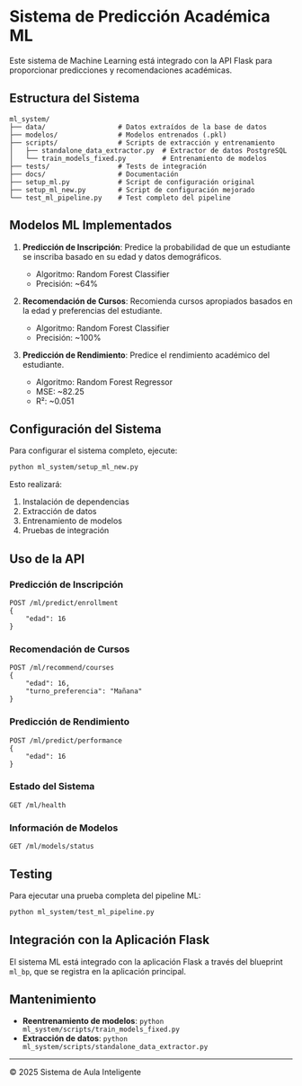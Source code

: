 # Sistema de Predicción Académica ML

Este sistema de Machine Learning está integrado con la API Flask para proporcionar predicciones y recomendaciones académicas.

## Estructura del Sistema

```
ml_system/
├── data/                  # Datos extraídos de la base de datos
├── modelos/               # Modelos entrenados (.pkl)
├── scripts/               # Scripts de extracción y entrenamiento
│   ├── standalone_data_extractor.py  # Extractor de datos PostgreSQL
│   └── train_models_fixed.py         # Entrenamiento de modelos
├── tests/                 # Tests de integración
├── docs/                  # Documentación
├── setup_ml.py            # Script de configuración original
├── setup_ml_new.py        # Script de configuración mejorado
└── test_ml_pipeline.py    # Test completo del pipeline
```

## Modelos ML Implementados

1. **Predicción de Inscripción**: Predice la probabilidad de que un estudiante se inscriba basado en su edad y datos demográficos.
   - Algoritmo: Random Forest Classifier
   - Precisión: ~64%

2. **Recomendación de Cursos**: Recomienda cursos apropiados basados en la edad y preferencias del estudiante.
   - Algoritmo: Random Forest Classifier
   - Precisión: ~100%

3. **Predicción de Rendimiento**: Predice el rendimiento académico del estudiante.
   - Algoritmo: Random Forest Regressor
   - MSE: ~82.25
   - R²: ~0.051

## Configuración del Sistema

Para configurar el sistema completo, ejecute:

```bash
python ml_system/setup_ml_new.py
```

Esto realizará:
1. Instalación de dependencias
2. Extracción de datos
3. Entrenamiento de modelos
4. Pruebas de integración

## Uso de la API

### Predicción de Inscripción

```
POST /ml/predict/enrollment
{
    "edad": 16
}
```

### Recomendación de Cursos

```
POST /ml/recommend/courses
{
    "edad": 16,
    "turno_preferencia": "Mañana"
}
```

### Predicción de Rendimiento

```
POST /ml/predict/performance
{
    "edad": 16
}
```

### Estado del Sistema

```
GET /ml/health
```

### Información de Modelos

```
GET /ml/models/status
```

## Testing

Para ejecutar una prueba completa del pipeline ML:

```bash
python ml_system/test_ml_pipeline.py
```

## Integración con la Aplicación Flask

El sistema ML está integrado con la aplicación Flask a través del blueprint `ml_bp`, que se registra en la aplicación principal.

## Mantenimiento

- **Reentrenamiento de modelos**: `python ml_system/scripts/train_models_fixed.py`
- **Extracción de datos**: `python ml_system/scripts/standalone_data_extractor.py`

---

© 2025 Sistema de Aula Inteligente
